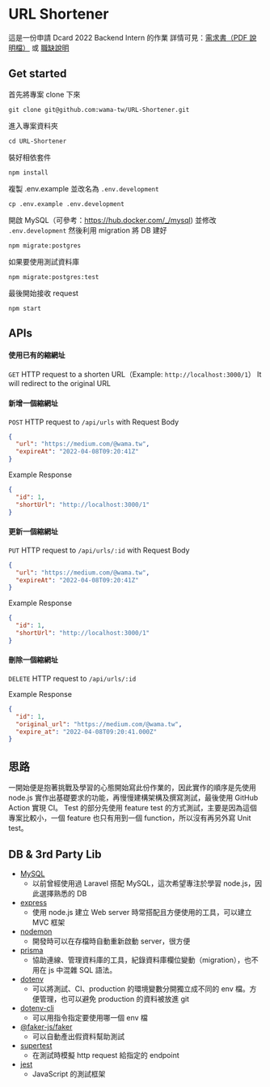 # URL Shortener

這是一份申請 Dcard 2022 Backend Intern 的作業
詳情可見：[需求書（PDF 說明檔）](https://drive.google.com/file/d/1AreBiHDUYXH6MI5OqWpKP-f6-W0zA8np/view) 或 [職缺說明](https://boards.greenhouse.io/dcard/jobs/3874841)

## Get started

首先將專案 clone 下來

```shell
git clone git@github.com:wama-tw/URL-Shortener.git
```

進入專案資料夾

```shell
cd URL-Shortener
```

裝好相依套件

```shell
npm install
```

複製 .env.example 並改名為 `.env.development`

```shell
cp .env.example .env.development
```

開啟 MySQL（可參考：https://hub.docker.com/_/mysql)
並修改 `.env.development`
然後利用 migration 將 DB 建好

```shell
npm migrate:postgres
```

如果要使用測試資料庫

```shell
npm migrate:postgres:test
```

最後開始接收 request

```shell
npm start
```

## APIs

#### 使用已有的縮網址

`GET` HTTP request to a shorten URL（Example: `http://localhost:3000/1`）
It will redirect to the original URL

#### 新增一個縮網址

`POST` HTTP request to `/api/urls`
with Request Body

```json
{
  "url": "https://medium.com/@wama.tw",
  "expireAt": "2022-04-08T09:20:41Z"
}
```

Example Response

```json
{
  "id": 1,
  "shortUrl": "http://localhost:3000/1"
}
```

#### 更新一個縮網址

`PUT` HTTP request to `/api/urls/:id`
with Request Body

```json
{
  "url": "https://medium.com/@wama.tw",
  "expireAt": "2022-04-08T09:20:41Z"
}
```

Example Response

```json
{
  "id": 1,
  "shortUrl": "http://localhost:3000/1"
}
```

#### 刪除一個縮網址

`DELETE` HTTP request to `/api/urls/:id`

Example Response

```json
{
  "id": 1,
  "original_url": "https://medium.com/@wama.tw",
  "expire_at": "2022-04-08T09:20:41.000Z"
}
```

## 思路

一開始便是抱著挑戰及學習的心態開始寫此份作業的，因此實作的順序是先使用 node.js 實作出基礎要求的功能，再慢慢建構架構及撰寫測試，最後使用 GitHub Action 實現 CI。
Test 的部分先使用 feature test 的方式測試，主要是因為這個專案比較小，一個 feature 也只有用到一個 function，所以沒有再另外寫 Unit test。

## DB & 3rd Party Lib

- [MySQL](https://www.mysql.com/)
  - 以前曾經使用過 Laravel 搭配 MySQL，這次希望專注於學習 node.js，因此選擇熟悉的 DB
- [express](https://expressjs.com/)
  - 使用 node.js 建立 Web server 時常搭配且方便使用的工具，可以建立 MVC 框架
- [nodemon](https://www.npmjs.com/package/nodemon)
  - 開發時可以在存檔時自動重新啟動 server，很方便
- [prisma](https://www.prisma.io/)
  - 協助連線、管理資料庫的工具，紀錄資料庫欄位變動（migration），也不用在 js 中混雜 SQL 語法。
- [dotenv](https://www.npmjs.com/package/dotenv)
  - 可以將測試、CI、production 的環境變數分開獨立成不同的 env 檔。方便管理，也可以避免 production 的資料被放進 git
- [dotenv-cli](https://www.npmjs.com/package/dotenv-cli)
  - 可以用指令指定要使用哪一個 env 檔
- [@faker-js/faker](https://www.npmjs.com/package/@faker-js/faker)
  - 可以自動產出假資料幫助測試
- [supertest](https://www.npmjs.com/package/supertest)
  - 在測試時模擬 http request 給指定的 endpoint
- [jest](https://jestjs.io/)
  - JavaScript 的測試框架
